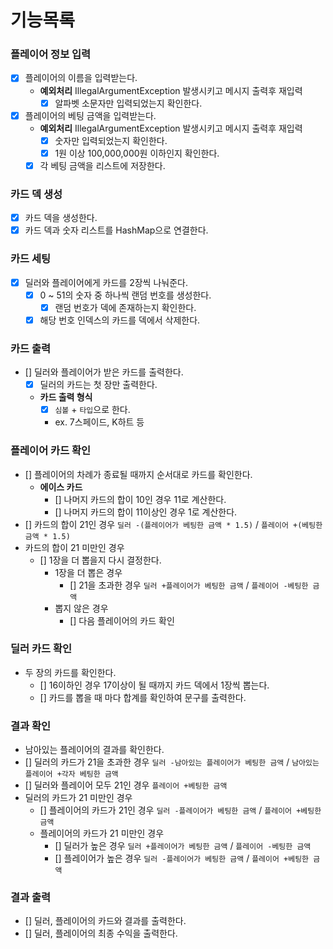 # 기능목록

### 플레이어 정보 입력
- [x] 플레이어의 이름을 입력받는다.
  - **예외처리** IllegalArgumentException 발생시키고 메시지 출력후 재입력
    - [x] 알파벳 소문자만 입력되었는지 확인한다.
- [x] 플레이어의 베팅 금액을 입력받는다.
  - **예외처리** IllegalArgumentException 발생시키고 메시지 출력후 재입력
    - [x] 숫자만 입력되었는지 확인한다.
    - [x] 1원 이상 100,000,000원 이하인지 확인한다.
  - [x] 각 베팅 금액을 리스트에 저장한다. 

### 카드 덱 생성
- [x] 카드 덱을 생성한다.
- [x] 카드 덱과 숫자 리스트를 HashMap으로 연결한다.

### 카드 세팅
- [x] 딜러와 플레이어에게 카드를 2장씩 나눠준다.
  - [x] 0 ~ 51의 숫자 중 하나씩 랜덤 번호를 생성한다.
    - [x] 랜덤 번호가 덱에 존재하는지 확인한다.
  - [x] 해당 번호 인덱스의 카드를 덱에서 삭제한다.

### 카드 출력
- [] 딜러와 플레이어가 받은 카드를 출력한다.
  - [x] 딜러의 카드는 첫 장만 출력한다.
  - **카드 출력 형식**
    - [x] `심볼` + `타입`으로 한다.
    - ex. 7스페이드, K하트 등

### 플레이어 카드 확인
- [] 플레이어의 차례가 종료될 때까지 순서대로 카드를 확인한다.
  - **에이스 카드**
    - [] 나머지 카드의 합이 10인 경우 11로 계산한다.
    - [] 나머지 카드의 합이 11이상인 경우 1로 계산한다.
- [] 카드의 합이 21인 경우 `딜러 -(플레이어가 베팅한 금액 * 1.5)` / `플레이어 +(베팅한 금액 * 1.5)`
- 카드의 합이 21 미만인 경우
  - [] 1장을 더 뽑을지 다시 결정한다.
    - 1장을 더 뽑은 경우
      - [] 21을 초과한 경우 `딜러 +플레이어가 베팅한 금액` / `플레이어 -베팅한 금액`
    - 뽑지 않은 경우
      - [] 다음 플레이어의 카드 확인

### 딜러 카드 확인
- 두 장의 카드를 확인한다.
  - [] 16이하인 경우 17이상이 될 때까지 카드 덱에서 1장씩 뽑는다.
  - [] 카드를 뽑을 때 마다 합계를 확인하여 문구를 출력한다.

### 결과 확인
- 남아있는 플레이어의 결과를 확인한다.
- [] 딜러의 카드가 21을 초과한 경우 `딜러 -남아있는 플레이어가 베팅한 금액` / `남아있는 플레이어 +각자 베팅한 금액`
- [] 딜러와 플레이어 모두 21인 경우 `플레이어 +베팅한 금액`
- 딜러의 카드가 21 미만인 경우
  - [] 플레이어의 카드가 21인 경우 `딜러 -플레이어가 베팅한 금액` / `플레이어 +베팅한 금액`
  - 플레이어의 카드가 21 미만인 경우
    - [] 딜러가 높은 경우 `딜러 +플레이어가 베팅한 금액` / `플레이어 -베팅한 금액`
    - [] 플레이어가 높은 경우 `딜러 -플레이어가 베팅한 금액` / `플레이어 +베팅한 금액`

### 결과 출력
- [] 딜러, 플레이어의 카드와 결과를 출력한다.
- [] 딜러, 플레이어의 최종 수익을 출력한다.